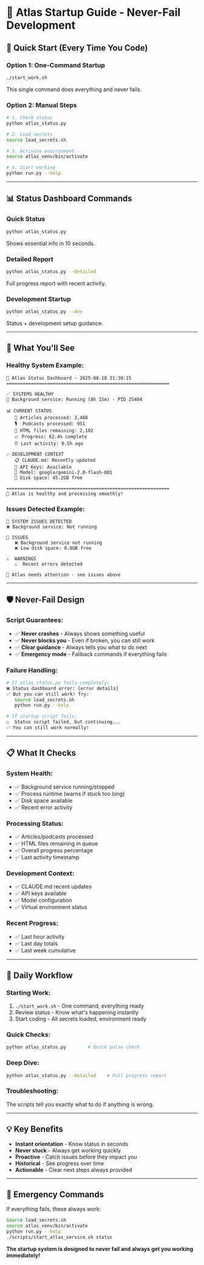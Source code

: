 # 🚀 Atlas Startup Guide - Never-Fail Development

## 🎯 Quick Start (Every Time You Code)

### **Option 1: One-Command Startup**
```bash
./start_work.sh
```
This single command does everything and never fails.

### **Option 2: Manual Steps**
```bash
# 1. Check status
python atlas_status.py

# 2. Load secrets
source load_secrets.sh

# 3. Activate environment
source atlas_venv/bin/activate

# 4. Start working
python run.py --help
```

---

## 📊 Status Dashboard Commands

### **Quick Status**
```bash
python atlas_status.py
```
Shows essential info in 10 seconds.

### **Detailed Report**
```bash
python atlas_status.py --detailed
```
Full progress report with recent activity.

### **Development Startup**
```bash
python atlas_status.py --dev
```
Status + development setup guidance.

---

## 🎯 What You'll See

### **Healthy System Example:**
```
🎯 Atlas Status Dashboard - 2025-08-18 21:30:15
============================================================

✅ SYSTEMS HEALTHY
🔄 Background service: Running (8h 15m) - PID 25404

📊 CURRENT STATUS
   📰 Articles processed: 3,488
   🎙️  Podcasts processed: 951
   📁 HTML files remaining: 2,102
   📈 Progress: 62.4% complete
   ⏰ Last activity: 0.5h ago

💡 DEVELOPMENT CONTEXT
   📋 CLAUDE.md: Recently updated
   🔑 API Keys: Available
   🤖 Model: google/gemini-2.0-flash-001
   💾 Disk space: 45.2GB free

============================================================
🚀 Atlas is healthy and processing smoothly!
```

### **Issues Detected Example:**
```
🚨 SYSTEM ISSUES DETECTED
❌ Background service: Not running

🚨 ISSUES
   ❌ Background service not running
   ❌ Low disk space: 0.8GB free

⚠️  WARNINGS
   ⚠️  Recent errors detected

🔧 Atlas needs attention - see issues above
```

---

## 🛡️ Never-Fail Design

### **Script Guarantees:**
- ✅ **Never crashes** - Always shows something useful
- ✅ **Never blocks you** - Even if broken, you can still work
- ✅ **Clear guidance** - Always tells you what to do next
- ✅ **Emergency mode** - Fallback commands if everything fails

### **Failure Handling:**
```bash
# If atlas_status.py fails completely:
❌ Status dashboard error: [error details]
✅ But you can still work! Try:
   source load_secrets.sh
   python run.py --help

# If startup script fails:
⚠️  Status script failed, but continuing...
✅ You can still work normally!
```

---

## 📋 What It Checks

### **System Health:**
- ✅ Background service running/stopped
- ✅ Process runtime (warns if stuck too long)
- ✅ Disk space available
- ✅ Recent error activity

### **Processing Status:**
- ✅ Articles/podcasts processed
- ✅ HTML files remaining in queue
- ✅ Overall progress percentage
- ✅ Last activity timestamp

### **Development Context:**
- ✅ CLAUDE.md recent updates
- ✅ API keys available
- ✅ Model configuration
- ✅ Virtual environment status

### **Recent Progress:**
- ✅ Last hour activity
- ✅ Last day totals
- ✅ Last week cumulative

---

## 🚀 Daily Workflow

### **Starting Work:**
1. `./start_work.sh` - One command, everything ready
2. Review status - Know what's happening instantly
3. Start coding - All secrets loaded, environment ready

### **Quick Checks:**
```bash
python atlas_status.py        # Quick pulse check
```

### **Deep Dive:**
```bash
python atlas_status.py --detailed    # Full progress report
```

### **Troubleshooting:**
The scripts tell you exactly what to do if anything is wrong.

---

## 💡 Key Benefits

- **Instant orientation** - Know status in seconds
- **Never stuck** - Always get working quickly
- **Proactive** - Catch issues before they impact you
- **Historical** - See progress over time
- **Actionable** - Clear next steps always provided

---

## 🎯 Emergency Commands

If everything fails, these always work:
```bash
source load_secrets.sh
source atlas_venv/bin/activate
python run.py --help
./scripts/start_atlas_service.sh status
```

**The startup system is designed to never fail and always get you working immediately!**
